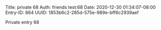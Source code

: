Title: private 68
Auth: friends test:68
Date: 2020-12-30 01:34:07-08:00
Entry-ID: 864
UUID: 1853b6c2-285d-575e-989e-bff6c2939aef

Private entry 68
